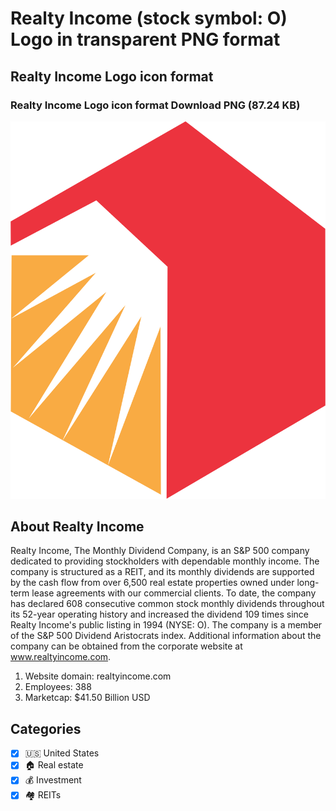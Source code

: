 # Realty Income (stock symbol: O) Logo in transparent PNG format

## Realty Income Logo icon format

### Realty Income Logo icon format Download PNG (87.24 KB)

![Realty Income Logo icon format Download PNG (87.24 KB)](/img/orig/O-dddbd112.png)

## About Realty Income

Realty Income, The Monthly Dividend Company, is an S&P 500 company dedicated to providing stockholders with dependable monthly income. The company is structured as a REIT, and its monthly dividends are supported by the cash flow from over 6,500 real estate properties owned under long-term lease agreements with our commercial clients. To date, the company has declared 608 consecutive common stock monthly dividends throughout its 52-year operating history and increased the dividend 109 times since Realty Income's public listing in 1994 (NYSE: O). The company is a member of the S&P 500 Dividend Aristocrats index. Additional information about the company can be obtained from the corporate website at www.realtyincome.com.

1. Website domain: realtyincome.com
2. Employees: 388
3. Marketcap: $41.50 Billion USD


## Categories
- [x] 🇺🇸 United States
- [x] 🏠 Real estate
- [x] 💰 Investment
- [x] 🏘️ REITs
